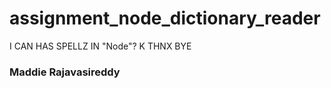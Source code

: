 # assignment_node_dictionary_reader
I CAN HAS SPELLZ IN "Node"? K THNX BYE

<h3>Maddie Rajavasireddy</h3>
